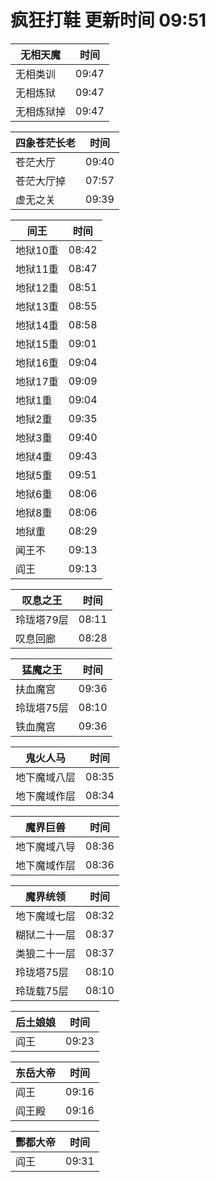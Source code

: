 # 疯狂打鞋 更新时间 09:51

| 无相天魔   | 时间    |
|--------|-------|
| 无相类训 | 09:47 |
| 无相炼狱 | 09:47 |
| 无相炼狱掉 | 09:47 |

| 四象苍茫长老   | 时间    |
|--------|-------|
| 苍茫大厅 | 09:40 |
| 苍茫大厅掉 | 07:57 |
| 虚无之关 | 09:39 |

| 间王   | 时间    |
|--------|-------|
| 地狱10重 | 08:42 |
| 地狱11重 | 08:47 |
| 地狱12重 | 08:51 |
| 地狱13重 | 08:55 |
| 地狱14重 | 08:58 |
| 地狱15重 | 09:01 |
| 地狱16重 | 09:04 |
| 地狱17重 | 09:09 |
| 地狱1重 | 09:04 |
| 地狱2重 | 09:35 |
| 地狱3重 | 09:40 |
| 地狱4重 | 09:43 |
| 地狱5重 | 09:51 |
| 地狱6重 | 08:06 |
| 地狱8重 | 08:06 |
| 地狱重 | 08:29 |
| 闻王不 | 09:13 |
| 阎王 | 09:13 |

| 叹息之王   | 时间    |
|--------|-------|
| 玲珑塔79层 | 08:11 |
| 叹息回廊 | 08:28 |

| 猛魔之王   | 时间    |
|--------|-------|
| 扶血魔宫 | 09:36 |
| 玲珑塔75层 | 08:10 |
| 铁血魔宫 | 09:36 |

| 鬼火人马   | 时间    |
|--------|-------|
| 地下魔域八层 | 08:35 |
| 地下魔域作层 | 08:34 |

| 魔界巨兽   | 时间    |
|--------|-------|
| 地下魔域八导 | 08:36 |
| 地下魔域作层 | 08:36 |

| 魔界统领   | 时间    |
|--------|-------|
| 地下魔域七层 | 08:32 |
| 糊狱二十一层 | 08:37 |
| 类狼二十一层 | 08:37 |
| 玲珑塔75层 | 08:10 |
| 玲珑载75层 | 08:10 |

| 后土娘娘   | 时间    |
|--------|-------|
| 阎王 | 09:23 |

| 东岳大帝   | 时间    |
|--------|-------|
| 阎王 | 09:16 |
| 阎王殿 | 09:16 |

| 酆都大帝   | 时间    |
|--------|-------|
| 阎王 | 09:31 |